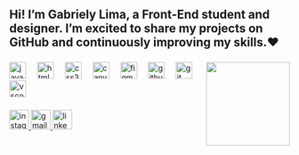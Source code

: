 <h2 align="left">Hi! I’m Gabriely Lima, a Front-End student and designer. I’m excited to share my projects on GitHub and continuously improving my skills.❤️</h2>

###

<img align="right" height="150" src="![download20240901114319](https://github.com/user-attachments/assets/13353019-bb35-4ba9-8374-44a2f103e6e6)"  />

###

<div align="left">
  <img src="https://cdn.jsdelivr.net/gh/devicons/devicon/icons/javascript/javascript-original.svg" height="30" alt="javascript logo"  />
  <img width="12" />
  <img src="https://cdn.jsdelivr.net/gh/devicons/devicon/icons/html5/html5-original.svg" height="30" alt="html5 logo"  />
  <img width="12" />
  <img src="https://cdn.jsdelivr.net/gh/devicons/devicon/icons/css3/css3-original.svg" height="30" alt="css3 logo"  />
  <img width="12" />
  <img src="https://cdn.jsdelivr.net/gh/devicons/devicon/icons/canva/canva-original.svg" height="30" alt="canva logo"  />
  <img width="12" />
  <img src="https://cdn.jsdelivr.net/gh/devicons/devicon/icons/figma/figma-original.svg" height="30" alt="figma logo"  />
  <img width="12" />
  <img src="https://cdn.jsdelivr.net/gh/devicons/devicon/icons/github/github-original.svg" height="30" alt="github logo"  />
  <img width="12" />
  <img src="https://cdn.jsdelivr.net/gh/devicons/devicon/icons/git/git-original.svg" height="30" alt="git logo"  />
  <img width="12" />
  <img src="https://cdn.jsdelivr.net/gh/devicons/devicon/icons/vscode/vscode-original.svg" height="30" alt="vscode logo"  />
</div>

###

<div align="left">
  <a href="https://www.instagram.com/strawbabycat/" target="_blank">
    <img src="https://img.shields.io/static/v1?message=Instagram&logo=instagram&label=&color=f192a5&logoColor=white&labelColor=&style=for-the-badge" height="35" alt="instagram logo"  />
  </a>
  <a href="gabrielyssslima@gmail.com" target="_blank">
    <img src="https://img.shields.io/static/v1?message=Gmail&logo=gmail&label=&color=f36863&logoColor=white&labelColor=&style=for-the-badge" height="35" alt="gmail logo"  />
  </a>
  <img src="https://img.shields.io/static/v1?message=LinkedIn&logo=linkedin&label=&color=7bbae3&logoColor=white&labelColor=&style=for-the-badge" height="35" alt="linkedin logo"  />
</div>

###
